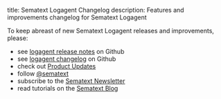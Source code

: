 title: Sematext Logagent Changelog
description: Features and improvements changelog for Sematext Logagent


To keep abreast of new Sematext Logagent releases and improvements, please:

  - see [logagent release notes](https://github.com/sematext/logagent-js/releases) on Github
  - see [logagent changelog](https://github.com/sematext/logagent-js/blob/master/CHANGELOG.md) on Github
  - check out [Product Updates](https://sematext.com/product-updates)
  - follow [@sematext](http://twitter.com/sematext)
  - subscribe to the [Sematext Newsletter](https://sematext.com/#gamma-newsletter)
  - read tutorials on the [Sematext Blog](https://sematext.com/blog)
